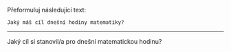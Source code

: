 Přeformuluj následující text:

```
Jaký máš cíl dnešní hodiny matematiky?
```

---

<!-- chatcmpl-74psPeDIKeiD6IA51BYFNdepBpBAV -->

Jaký cíl si stanovil/a pro dnešní matematickou hodinu?